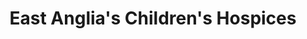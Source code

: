 ---
title: "East Anglia's Children's Hospices"
url: /beccles/east-anglias-childrens-hospices/
shop: charity
---